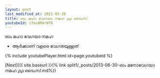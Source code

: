 ```yaml
---
layout: post
last_modified_at: 2021-03-29
title: ഓം മഹാ വേഗയാ നമഹ ൧൧ ടൈംസ്
youtubeId: i7mvAM4rNT8
---
```

 
 
 ഓം മഹാ വേഗയാ നമഹ 
 
 -  ആർക്കാണ് വളരെ വേഗതയുള്ളത് 
 
  
 
  
 
 
 
 
 
 


{% include youtubePlayer.html id=page.youtubeId %}
 
[Next]({{ site.baseurl }}{% link  split1/_posts/2013-06-30-ഓം മനോവേഗയാ നമഹ ൧൧ ടൈംസ്.md%})
 
